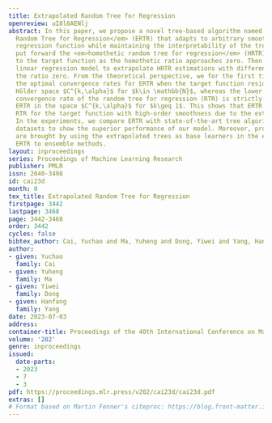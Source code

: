 ```yaml
---
title: Extrapolated Random Tree for Regression
openreview: uI8l8AENlj
abstract: In this paper, we propose a novel tree-based algorithm named <em>Extrapolated
  Random Tree for Regression</em> (ERTR) that adapts to arbitrary smoothness of the
  regression function while maintaining the interpretability of the tree. We first
  put forward the <em>homothetic random tree for regression</em> (HRTR) that converges
  to the target function as the homothetic ratio approaches zero. Then ERTR uses a
  linear regression model to extrapolate HRTR estimations with different ratios to
  the ratio zero. From the theoretical perspective, we for the first time establish
  the optimal convergence rates for ERTR when the target function resides in the general
  Hölder space $C^{k,\alpha}$ for $k\in \mathbb{N}$, whereas the lower bound of the
  convergence rate of the random tree for regression (RTR) is strictly slower than
  ERTR in the space $C^{k,\alpha}$ for $k\geq 1$. This shows that ERTR outperforms
  RTR for the target function with high-order smoothness due to the extrapolation.
  In the experiments, we compare ERTR with state-of-the-art tree algorithms on real
  datasets to show the superior performance of our model. Moreover, promising improvements
  are brought by using the extrapolated trees as base learners in the extension of
  ERTR to ensemble methods.
layout: inproceedings
series: Proceedings of Machine Learning Research
publisher: PMLR
issn: 2640-3498
id: cai23d
month: 0
tex_title: Extrapolated Random Tree for Regression
firstpage: 3442
lastpage: 3468
page: 3442-3468
order: 3442
cycles: false
bibtex_author: Cai, Yuchao and Ma, Yuheng and Dong, Yiwei and Yang, Hanfang
author:
- given: Yuchao
  family: Cai
- given: Yuheng
  family: Ma
- given: Yiwei
  family: Dong
- given: Hanfang
  family: Yang
date: 2023-07-03
address: 
container-title: Proceedings of the 40th International Conference on Machine Learning
volume: '202'
genre: inproceedings
issued:
  date-parts:
  - 2023
  - 7
  - 3
pdf: https://proceedings.mlr.press/v202/cai23d/cai23d.pdf
extras: []
# Format based on Martin Fenner's citeproc: https://blog.front-matter.io/posts/citeproc-yaml-for-bibliographies/
---
```


